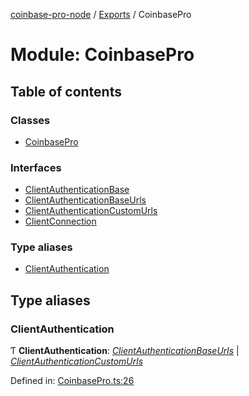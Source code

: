 [coinbase-pro-node](../README.md) / [Exports](../modules.md) / CoinbasePro

# Module: CoinbasePro

## Table of contents

### Classes

- [CoinbasePro](../classes/coinbasepro.coinbasepro-1.md)

### Interfaces

- [ClientAuthenticationBase](../interfaces/coinbasepro.clientauthenticationbase.md)
- [ClientAuthenticationBaseUrls](../interfaces/coinbasepro.clientauthenticationbaseurls.md)
- [ClientAuthenticationCustomUrls](../interfaces/coinbasepro.clientauthenticationcustomurls.md)
- [ClientConnection](../interfaces/coinbasepro.clientconnection.md)

### Type aliases

- [ClientAuthentication](coinbasepro.md#clientauthentication)

## Type aliases

### ClientAuthentication

Ƭ **ClientAuthentication**: [_ClientAuthenticationBaseUrls_](../interfaces/coinbasepro.clientauthenticationbaseurls.md) \| [_ClientAuthenticationCustomUrls_](../interfaces/coinbasepro.clientauthenticationcustomurls.md)

Defined in: [CoinbasePro.ts:26](https://github.com/bennycode/coinbase-pro-node/blob/bf1bcdd/src/CoinbasePro.ts#L26)
